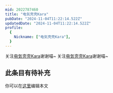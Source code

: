 ```yaml
---
mid: 2022787460
title: "电気壳壳Kara"
pubDate: "2024-11-04T11:22:14.522Z"
updatedDate: "2024-11-04T11:22:14.522Z"
profile:
  {
    Nickname: ["电気壳壳Kara"],
  }
---
```


关注[电気壳壳Kara](https://space.bilibili.com/2022787460)谢谢喵~ 关注[电気壳壳Kara](https://space.bilibili.com/2022787460)谢谢喵~

## 此条目有待补充
你可以在[这里](https://github.com/Yuhanawa/VTuber.ICU-Content/edit/master/v/电気壳壳Kara/index.md)编辑本文
